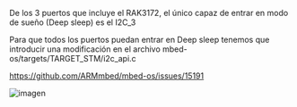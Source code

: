 De los 3 puertos que incluye el RAK3172, el único capaz de entrar en modo de sueño (Deep sleep) es el I2C_3

Para que todos los puertos puedan entrar en Deep sleep tenemos que introducir una modificación en el archivo mbed-os/targets/TARGET_STM/i2c_api.c

https://github.com/ARMmbed/mbed-os/issues/15191

![imagen](https://user-images.githubusercontent.com/52624907/156921889-3a7ad87b-7542-4127-8afc-9b167932b1ab.png)
